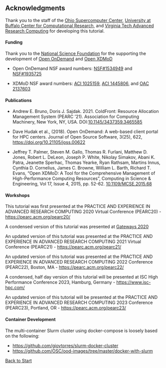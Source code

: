 ## Acknowledgments

Thank you to the staff of the [Ohio Supercomputer Center](https://osc.edu), [University at Buffalo Center for Computational Research](https://buffalo.edu/ccr), and [Virginia Tech Advanced Research Computing](https://arc.vt.edu/) for developing this tutorial.  

#### Funding
Thank you to the [National Science Foundation](https://nsf.gov) for the supporting the development of [Open OnDemand](https://openondemand.org) and [Open XDMoD](https://open.xdmod.org/)  
- Open OnDemand NSF award numbers: [NSF#1534949](https://www.nsf.gov/awardsearch/showAward?AWD_ID=1534949) and [NSF#1935725](https://www.nsf.gov/awardsearch/showAward?AWD_ID=1835725)  

- XDMoD NSF award numbers: [ACI 1025159](https://nsf.gov/awardsearch/showAward?AWD_ID=1025159), [ACI 1445806](https://nsf.gov/awardsearch/showAward?AWD_ID=1445806), and [OAC 2137603](https://www.nsf.gov/awardsearch/showAward?AWD_ID=2137603)  

#### Publications
- Andrew E. Bruno, Doris J. Sajdak. 2021. ColdFront: Resource Allocation Management System (PEARC ’21). Association for Computing Machinery, New York, NY, USA. DOI:[10.1145/3437359.3465585](https://doi.org/10.1145/3437359.3465585)  

- Dave Hudak et al., (2018). Open OnDemand: A web-based client portal for HPC centers. Journal of Open Source Software, 3(25), 622, https://doi.org/10.21105/joss.00622  

- Jeffrey T. Palmer, Steven M. Gallo, Thomas R. Furlani, Matthew D. Jones, Robert L. DeLeon, Joseph P. White, Nikolay Simakov, Abani K. Patra, Jeanette Sperhac, Thomas Yearke, Ryan Rathsam, Martins Innus, Cynthia D. Cornelius, James C. Browne, William L. Barth, Richard T. Evans, “Open XDMoD: A Tool for the Comprehensive Management of High-Performance Computing Resources”, Computing in Science & Engineering, Vol 17, Issue 4, 2015, pp. 52-62. [10.1109/MCSE.2015.68](http://dx.doi.org/10.1109/MCSE.2015.68)  

#### Workshops
This tutorial was first presented at the PRACTICE AND EXPERIENCE IN ADVANCED RESEARCH COMPUTING 2020 Virtual Conference (PEARC20) - https://pearc.acm.org/pearc20/  

A condensed version of this tutorial was presented at [Gateways 2020](https://sciencegateways.org/web/gateways2020)  

An updated version of this tutorial was presented at the PRACTICE AND EXPERIENCE IN ADVANCED RESEARCH COMPUTING 2021 Virtual Conference (PEARC21) - https://pearc.acm.org/pearc21/  

An updated version of this tutorial was presented at the PRACTICE AND EXPERIENCE IN ADVANCED RESEARCH COMPUTING 2022 Conference (PEARC22), Boston, MA - https://pearc.acm.org/pearc22/ 

A condensed, half day version of this tutorial will be presented at ISC High Performance Conference 2023, Hamburg, Germany - https://www.isc-hpc.com/  

An updated version of this tutorial will be presented at the PRACTICE AND EXPERIENCE IN ADVANCED RESEARCH COMPUTING 2023 Conference (PEARC23), Portland, OR - https://pearc.acm.org/pearc23/ 

#### Container Development

The multi-container Slurm cluster using docker-compose is loosely based on the following:

- https://github.com/giovtorres/slurm-docker-cluster
- https://github.com/OSC/ood-images/tree/master/docker-with-slurm


[Back to Start](../README.md)
